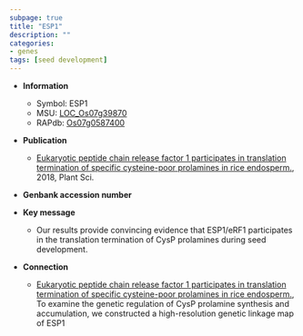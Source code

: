 ```yaml
---
subpage: true
title: "ESP1"
description: ""
categories:
- genes
tags: [seed development]
---
```


* **Information**  
    + Symbol: ESP1  
    + MSU: [LOC_Os07g39870](http://rice.plantbiology.msu.edu/cgi-bin/ORF_infopage.cgi?orf=LOC_Os07g39870)  
    + RAPdb: [Os07g0587400](http://rapdb.dna.affrc.go.jp/viewer/gbrowse_details/irgsp1?name=Os07g0587400)  

* **Publication**  
    + [Eukaryotic peptide chain release factor 1 participates in translation termination of specific cysteine-poor prolamines in rice endosperm.](http://www.ncbi.nlm.nih.gov/pubmed?term=Eukaryotic+peptide+chain+release+factor+1+participates+in+translation+termination+of+specific+cysteine-poor+prolamines+in+rice+endosperm.%5BTitle%5D), 2018, Plant Sci.

* **Genbank accession number**  

* **Key message**  
    + Our results provide convincing evidence that ESP1/eRF1 participates in the translation termination of CysP prolamines during seed development.

* **Connection**  
    + [Eukaryotic peptide chain release factor 1 participates in translation termination of specific cysteine-poor prolamines in rice endosperm.](http://www.ncbi.nlm.nih.gov/pubmed?term=Eukaryotic+peptide+chain+release+factor+1+participates+in+translation+termination+of+specific+cysteine-poor+prolamines+in+rice+endosperm.%5BTitle%5D),  To examine the genetic regulation of CysP prolamine synthesis and accumulation, we constructed a high-resolution genetic linkage map of ESP1



